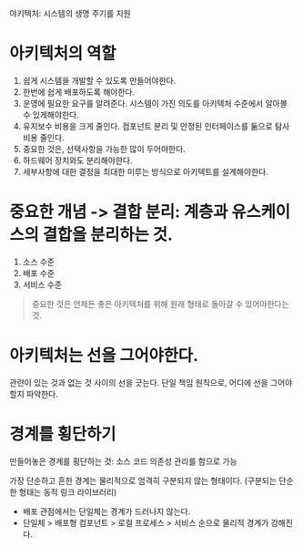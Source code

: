 야키텍처: 시스템의 생명 주기를 지원

# 아키텍처의 역할
1. 쉽게 시스템을 개발할 수 있도록 만들어야한다.
2. 한번에 쉽게 배포하도록 해야한다.
3. 운영에 필요한 요구를 알려준다. 시스템이 가진 의도를 아키텍처 수준에서 알아볼 수 있게해야한다. 
4. 유지보수 비용을 크게 줄인다. 컴포넌트 분리 및 안정된 인터페이스를 둚으로 탐사 비용 줄인다. 
5. 중요한 것은, 선택사항을 가능한 많이 두어야한다.
6. 하드웨어 장치와도 분리해야한다. 
7. 세부사항에 대한 결정을 최대한 미루는 방식으로 아키텍트를 설계해야한다.

# 중요한 개념 -> 결합 분리: 계층과 유스케이스의 결합을 분리하는 것.
1. 소스 수준
2. 배포 수준
3. 서비스 수준

> 중요한 것은 언제든 좋은 아키텍처를 위해 원래 형태로 돌아갈 수 있어야한다는 것.

# 아키텍처는 선을 그어야한다.
관련이 있는 것과 없는 것 사이의 선을 긋는다. 
단일 책임 원칙으로, 어디에 선을 그어야할지 파악한다.


# 경계를 횡단하기
만들어놓은 경계를 횡단하는 것: 소스 코드 의존성 관리를 함으로 가능

가장 단순하고 흔한 경계는 물리적으로 엄격히 구분되지 않는 형태이다. (구분되는 단순한 형태는 동적 링크 라이브러리)
- 배포 관점에서는 단일체는 경계가 드러나지 않는다. 
- 단일체 > 배포형 컴포넌트 > 로컬 프로세스 > 서비스 순으로 물리적 경계가 강해진다.


